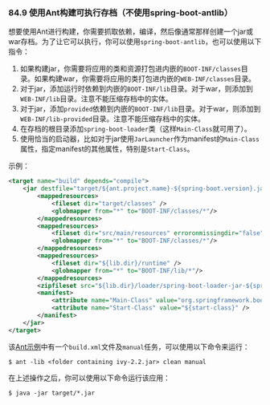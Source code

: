 ### 84.9 使用Ant构建可执行存档（不使用spring-boot-antlib）

想要使用Ant进行构建，你需要抓取依赖，编译，然后像通常那样创建一个jar或war存档。为了让它可以执行，你可以使用`spring-boot-antlib`，也可以使用以下指令：

1. 如果构建jar，你需要将应用的类和资源打包进内嵌的`BOOT-INF/classes`目录。如果构建war，你需要将应用的类打包进内嵌的`WEB-INF/classes`目录。
2. 对于jar，添加运行时依赖到内嵌的`BOOT-INF/lib`目录。对于war，则添加到`WEB-INF/lib`目录。注意不能压缩存档中的实体。
3. 对于jar，添加`provided`依赖到内嵌的`BOOT-INF/lib`目录。对于war，则添加到`WEB-INF/lib-provided`目录。注意不能压缩存档中的实体。
4. 在存档的根目录添加`spring-boot-loader`类（这样`Main-Class`就可用了）。
5. 使用恰当的启动器，比如对于jar使用`JarLauncher`作为manifest的`Main-Class`属性，指定manifest的其他属性，特别是`Start-Class`。

示例：
```xml
<target name="build" depends="compile">
    <jar destfile="target/${ant.project.name}-${spring-boot.version}.jar" compress="false">
        <mappedresources>
            <fileset dir="target/classes" />
            <globmapper from="*" to="BOOT-INF/classes/*"/>
        </mappedresources>
        <mappedresources>
            <fileset dir="src/main/resources" erroronmissingdir="false"/>
            <globmapper from="*" to="BOOT-INF/classes/*"/>
        </mappedresources>
        <mappedresources>
            <fileset dir="${lib.dir}/runtime" />
            <globmapper from="*" to="BOOT-INF/lib/*"/>
        </mappedresources>
        <zipfileset src="${lib.dir}/loader/spring-boot-loader-jar-${spring-boot.version}.jar" />
        <manifest>
            <attribute name="Main-Class" value="org.springframework.boot.loader.JarLauncher" />
            <attribute name="Start-Class" value="${start-class}" />
        </manifest>
    </jar>
</target>
```
该[Ant示例](https://github.com/spring-projects/spring-boot/tree/v2.0.0.M5/spring-boot-samples/spring-boot-sample-ant)中有一个`build.xml`文件及`manual`任务，可以使用以下命令来运行：
```shell
$ ant -lib <folder containing ivy-2.2.jar> clean manual
```
在上述操作之后，你可以使用以下命令运行该应用：
```shell
$ java -jar target/*.jar
```
